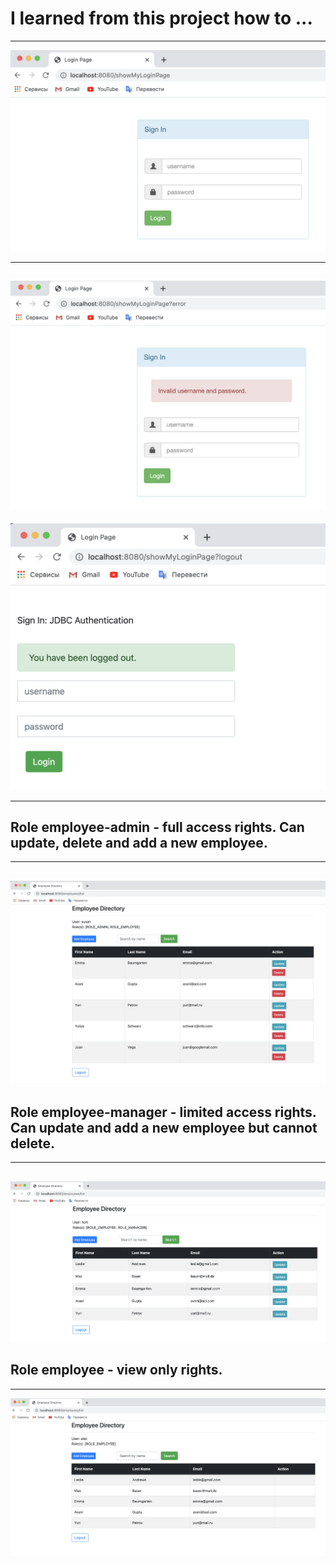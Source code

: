 # I learned from this project how to ...
---
![](screenshots/login_form.png)


---
![](screenshots/Invalid_registration_details.png)
---
![](screenshots/successful_logout.png)
***
## Role employee-admin - full access rights.  Can update, delete and add a new employee.
***
![](screenshots/User_with_full_access_rights.png)
---
## Role employee-manager - limited access rights.  Can update and add a new employee but cannot delete.
---
![](screenshots/User_without_deletion_rights.png)
---
## Role employee - view only rights.
---
![](screenshots/User_with_view_only_access.png)
